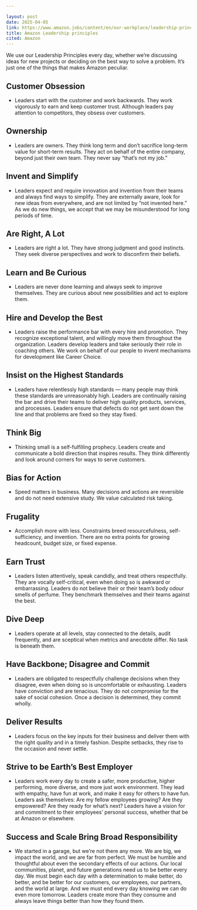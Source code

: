 ```yaml
---

layout: post
date: 2025-04-05
link: https://www.amazon.jobs/content/en/our-workplace/leadership-principles
title: Amazon Leadership principles
cited: Amazon
---
```


We use our Leadership Principles every day, whether we’re discussing ideas for new projects or deciding on the best way to solve a problem. It’s just one of the things that makes Amazon peculiar.

## Customer Obsession

- Leaders start with the customer and work backwards. They work vigorously to earn and keep customer trust. Although leaders pay attention to competitors, they obsess over customers.

## Ownership

- Leaders are owners. They think long term and don’t sacrifice long-term value for short-term results. They act on behalf of the entire company, beyond just their own team. They never say “that’s not my job.”

## Invent and Simplify

- Leaders expect and require innovation and invention from their teams and always find ways to simplify. They are externally aware, look for new ideas from everywhere, and are not limited by “not invented here.” As we do new things, we accept that we may be misunderstood for long periods of time.

## Are Right, A Lot

- Leaders are right a lot. They have strong judgment and good instincts. They seek diverse perspectives and work to disconfirm their beliefs.

## Learn and Be Curious

- Leaders are never done learning and always seek to improve themselves. They are curious about new possibilities and act to explore them.

## Hire and Develop the Best

- Leaders raise the performance bar with every hire and promotion. They recognize exceptional talent, and willingly move them throughout the organization. Leaders develop
leaders and take seriously their role in coaching others. We work on behalf of our people to invent mechanisms for development like Career Choice.

## Insist on the Highest Standards

- Leaders have relentlessly high standards — many people may think these standards are unreasonably high. Leaders are continually raising the bar and drive their teams to deliver high quality products, services, and processes. Leaders ensure that defects do not get sent down the line and that problems are fixed so they stay fixed.

## Think Big

- Thinking small is a self-fulfilling prophecy. Leaders create and communicate a bold direction that inspires results. They think differently and look around corners for ways to serve customers.

## Bias for Action

- Speed matters in business. Many decisions and actions are reversible and do not need extensive study. We value calculated risk taking.

## Frugality

- Accomplish more with less. Constraints breed resourcefulness, self-sufficiency, and invention. There are no extra points for growing headcount, budget size, or fixed expense.

## Earn Trust

- Leaders listen attentively, speak candidly, and treat others respectfully. They are vocally self-critical, even when doing so is awkward or embarrassing. Leaders do not believe their or their team’s body odour smells of perfume. They benchmark themselves and their teams against the best.

## Dive Deep

- Leaders operate at all levels, stay connected to the details, audit frequently, and are sceptical when metrics and anecdote differ. No task is beneath them.

## Have Backbone; Disagree and Commit

- Leaders are obligated to respectfully challenge decisions when they disagree, even when doing so is uncomfortable or exhausting. Leaders have conviction and are tenacious. They do not compromise for the sake of social cohesion. Once a decision is determined, they commit wholly.

## Deliver Results

- Leaders focus on the key inputs for their business and deliver them with the right quality and in a timely fashion. Despite setbacks, they rise to the occasion and never settle.

## Strive to be Earth’s Best Employer

- Leaders work every day to create a safer, more productive, higher performing, more diverse, and more just work environment. They lead with empathy, have fun at work, and make it easy for others to have fun. Leaders ask themselves: Are my fellow employees growing? Are they empowered? Are they ready for what’s next? Leaders have a vision for and commitment to their employees’ personal success, whether that be at Amazon or elsewhere.

## Success and Scale Bring Broad Responsibility

- We started in a garage, but we’re not there any more. We are big, we impact the world, and we are far from perfect. We must be humble and thoughtful about even the secondary effects of our actions. Our local communities, planet, and future generations need us to be better every day. We must begin each day with a determination to make better, do better, and be better for our customers, our employees, our partners, and the world at large. And we must end every day knowing we can do even more tomorrow. Leaders create more than they consume and always leave things better than how they found them.
